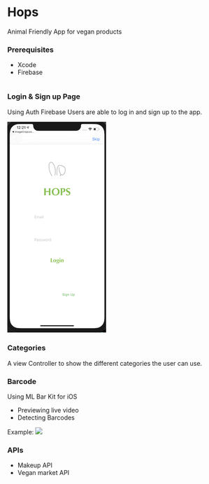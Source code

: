
# Hops

Animal Friendly App for vegan products


### Prerequisites

* Xcode
* Firebase

```

```
### Login & Sign up Page

Using Auth Firebase Users are able to log in and sign up to the app.


![](Hopsgithop.png)


### Categories

A view Controller to show the different categories the user can use.

### Barcode

Using ML Bar Kit for iOS 
* Previewing live video
* Detecting Barcodes

Example:
![](blog2(1).gif)

### APIs
* Makeup API
* Vegan market API

